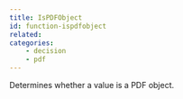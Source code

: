 ```yaml
---
title: IsPDFObject
id: function-ispdfobject
related:
categories:
    - decision
    - pdf
---
```


Determines whether a value is a PDF object.